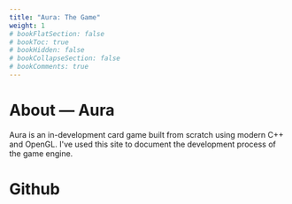```yaml
---
title: "Aura: The Game"
weight: 1
# bookFlatSection: false
# bookToc: true
# bookHidden: false
# bookCollapseSection: false
# bookComments: true
---
```

# About — Aura
Aura is an in-development card game built from scratch using modern C++ and OpenGL.
I've used this site to document the development process of the game engine.

# Github
